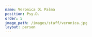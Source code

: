 ```yaml
---
name: Veronica Di Palma
position: Psy.D.
order: 5
image_path: /images/staff/veronica.jpg
layout: person
---
```

